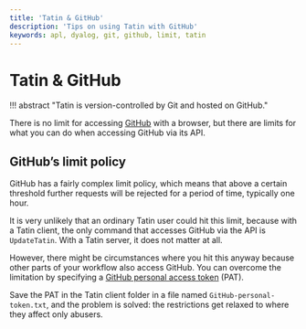 ```yaml
---
title: 'Tatin & GitHub'
description: 'Tips on using Tatin with GitHub'
keywords: apl, dyalog, git, github, limit, tatin
---
```

# Tatin & GitHub



!!! abstract "Tatin is version-controlled by Git and hosted on GitHub."

There is no limit for accessing [GitHub](https://github.com) with a browser, but there are limits for what you can do when accessing GitHub via its API.


## GitHub’s limit policy

GitHub has a fairly complex limit policy, which means that above a certain threshold further requests will be rejected for a period of time, typically one hour.

It is very unlikely that an ordinary Tatin user could hit this limit, because with a Tatin client, the only command that accesses GitHub via the API is `UpdateTatin`. With a Tatin server, it does not matter at all.

However, there might be circumstances where you hit this anyway because other parts of your workflow also access GitHub.
You can overcome the limitation by specifying a [GitHub personal access token](https://docs.github.com/en/authentication/keeping-your-account-and-data-secure/managing-your-personal-access-tokens "Link to GitHub`s documentation") (PAT).

Save the PAT in the Tatin client folder in a file named `GitHub-personal-token.txt`, and the problem is solved:
the restrictions get relaxed to where they affect only abusers.


